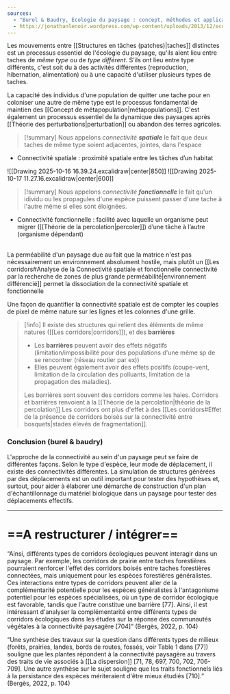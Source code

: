 ```yaml
---
sources:
  - "Burel & Baudry, Écologie du paysage : concept, méthodes et applications (2nde édition)"
  - https://jonathanlenoir.wordpress.com/wp-content/uploads/2013/12/ecologie-du-paysage.pdf
---
```

Les mouvements entre [[Structures en tâches (patches)|taches]] distinctes est un processus essentiel de l'écologie du paysage, qu'ils aient lieu entre taches de *même type* ou de *type différent*.
S'ils ont lieu entre type différents, c'est soit du à des activités différentes (reproduction, hibernation, alimentation) ou à une capacité d'utiliser plusieurs types de taches.

La capacité des individus d'une population de quitter une tache pour en coloniser une autre de même type est le processus fondamental de maintien des [[Concept de métapopulation|métapopulations]].
C'est également un processus essentiel de la dynamique des paysages après [[Théorie des perturbations|perturbation]] ou abandon des terres agricoles.

>[!summary] Nous appelons *connectivité* ***spatiale*** le fait que deux taches de même type soient adjacentes, jointes, dans l'espace
- Connectivité spatiale : proximité spatiale entre les tâches d’un habitat 


![[Drawing 2025-10-16 16.39.24.excalidraw|center|850]]
![[Drawing 2025-10-17 11.27.16.excalidraw|center|600]]

>[!summary] Nous appelons *connectivité* ***fonctionnelle*** le fait qu'un idividu ou les propagules d'une espèce puissent passer d'une tache à l'autre même si elles sont éloignées.
- Connectivité fonctionnelle : facilité avec laquelle un organisme peut migrer ([[Théorie de la percolation|percoler]]) d’une tâche à l’autre (organisme dépendant)
<br>
La perméabilité d'un paysage due au fait que la matrice n'est pas nécessairement un environnement absolument hostile, mais plutôt un [[Les corridors#Analyse de la Connectivité spatiale et fonctionnelle connectivité par la recherche de zones de plus grande perméabilité|environnement différencié]] permet la dissociation de la connectivité spatiale et fonctionnelle
<br>

Une façon de quantifier la connectivité spatiale est de compter les couples de pixel de même nature sur les lignes et les colonnes d'une grille.

>[!info] Il existe des structures qui relient des éléments de même natures ([[Les corridors|corridors]]), et des **barrières**
>- Les **barrières** peuvent avoir des effets négatifs (limitation/impossibilité pour des populations d'une même sp de se rencontrer (réseau routier par ex))
>- Elles peuvent également avoir des effets positifs (coupe-vent, limitation de la circulation des polluants, limitation de la propagation des maladies).
>  
>  Les barrières sont souvent des corridors comme les haies.
>  Corridors et barrières renvoient à la [[Théorie de la percolation|théorie de la percolation]]
Les corridors ont plus d'effet à des [[Les corridors#Effet de la présence de corridors boisés sur la connectivité entre bosquets|stades élevés de fragmentation]].

### Conclusion (burel & baudry)

L'approche de la connectivité au sein d'un paysage peut se faire de différentes façons. Selon le type d'espèce, leur mode de déplacement, il existe des connectivités différentes. La simulation de structures générées par des déplacements est un outil important pour tester des hypothèses et, surtout, pour aider à élaborer une démarche de construction d'un plan d'échantillonnage du matériel biologique dans un paysage pour tester des déplacements effectifs.


____
# ==A restructurer / intégrer==

“Ainsi, différents types de corridors écologiques peuvent interagir dans un paysage. Par exemple, les corridors de prairie entre taches forestières pourraient renforcer l'effet des corridors boisés entre taches forestières connectées, mais uniquement pour les espèces forestières généralistes. Ces interactions entre types de corridors peuvent aller de la complémentarité potentielle pour les espèces généralistes à l'antagonisme potentiel pour les espèces spécialisées, où un type de corridor écologique est favorable, tandis que l'autre constitue une barrière [77]. Ainsi, il est intéressant d'analyser la complémentarité entre différents types de corridors écologiques dans les études sur la réponse des communautés végétales à la connectivité paysagère [704]” (Bergès, 2022, p. 104)


“Une synthèse des travaux sur la question dans différents types de milieux (forêts, prairies, landes, bords de routes, fossés, voir Table 1 dans [77]) souligne que les plantes répondent à la connectivité paysagère au travers des traits de vie associés à [[La dispersion]] [71, 78, 697, 700, 702, 706-709]. Une autre synthèse sur le sujet souligne que les traits fonctionnels liés à la persistance des espèces mériteraient d'être mieux étudiés [710].” (Bergès, 2022, p. 104)


